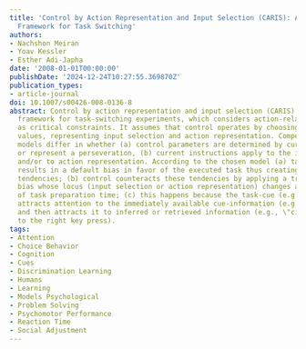```yaml
---
title: 'Control by Action Representation and Input Selection (CARIS): A Theoretical
  Framework for Task Switching'
authors:
- Nachshon Meiran
- Yoav Kessler
- Esther Adi-Japha
date: '2008-01-01T00:00:00'
publishDate: '2024-12-24T10:27:55.369870Z'
publication_types:
- article-journal
doi: 10.1007/s00426-008-0136-8
abstract: Control by action representation and input selection (CARIS) is a modeling
  framework for task-switching experiments, which considers action-related effects
  as critical constraints. It assumes that control operates by choosing control parameter
  values, representing input selection and action representation. Competing CARIS
  models differ in whether (a) control parameters are determined by current instructions
  or represent a perseveration, (b) current instructions apply to the input selection
  and/or to action representation. According to the chosen model (a) task execution
  results in a default bias in favor of the executed task thus creating perseverative
  tendencies; (b) control counteracts these tendencies by applying a transient momentary
  bias whose locus (input selection or action representation) changes as a function
  of task preparation time; (c) this happens because the task-cue (e.g., SHAPE) initially
  attracts attention to the immediately available cue-information (e.g., target shape)
  and then attracts it to inferred or retrieved information (e.g., \"circle\" is related
  to the right key press).
tags:
- Attention
- Choice Behavior
- Cognition
- Cues
- Discrimination Learning
- Humans
- Learning
- Models Psychological
- Problem Solving
- Psychomotor Performance
- Reaction Time
- Social Adjustment
---
```

